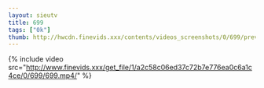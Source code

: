 ```yaml
--- 
layout: sieutv
title: 699
tags: ["0k"]
thumb: http://hwcdn.finevids.xxx/contents/videos_screenshots/0/699/preview.mp4.jpg
---
```

{% include video src="http://www.finevids.xxx/get_file/1/a2c58c06ed37c72b7e776ea0c6a1c4ce/0/699/699.mp4/" %} 
